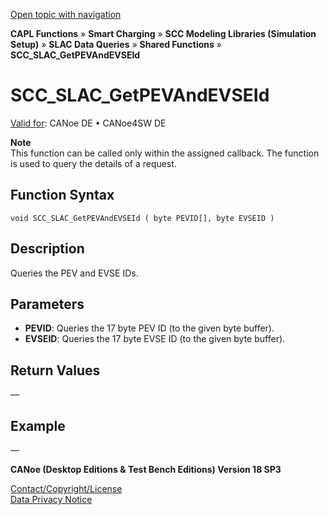 [Open topic with navigation](../../../../../CANoeDEFamily.htm#Topics/CAPLFunctions/SmartCharging/Functions/CAPLfunctionSCCSLACGetPEVAndEVSEId.md)

**CAPL Functions** » **Smart Charging** » **SCC Modeling Libraries (Simulation Setup)** » **SLAC Data Queries** » **Shared Functions** » **SCC_SLAC_GetPEVAndEVSEId**

# SCC_SLAC_GetPEVAndEVSEId

[Valid for](../../../Shared/FeatureAvailability.md): CANoe DE • CANoe4SW DE

**Note**  
This function can be called only within the assigned callback. The function is used to query the details of a request.

## Function Syntax

```
void SCC_SLAC_GetPEVAndEVSEId ( byte PEVID[], byte EVSEID )
```

## Description

Queries the PEV and EVSE IDs.

## Parameters

- **PEVID**: Queries the 17 byte PEV ID (to the given byte buffer).
- **EVSEID**: Queries the 17 byte EVSE ID (to the given byte buffer).

## Return Values

—

## Example

—

**CANoe (Desktop Editions & Test Bench Editions) Version 18 SP3**

[Contact/Copyright/License](../../../Shared/ContactCopyrightLicense.md)  
[Data Privacy Notice](https://www.vector.com/int/en/company/get-info/privacy-policy/)
